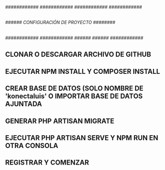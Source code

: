 ###### ############ ############ ############ ############ ######
###### ######  CONFIGURACIÓN DE PROYECTO        ######## ########
###### ############ ############ ###### ###### ############ #####

## CLONAR O DESCARGAR ARCHIVO DE GITHUB
## EJECUTAR NPM INSTALL Y COMPOSER INSTALL
## CREAR BASE DE DATOS (SOLO NOMBRE DE 'konectaluis' O IMPORTAR BASE DE DATOS AJUNTADA 
## GENERAR PHP ARTISAN MIGRATE
## EJECUTAR PHP ARTISAN SERVE Y NPM RUN EN OTRA CONSOLA
## REGISTRAR Y COMENZAR